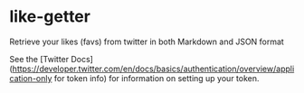 # like-getter

Retrieve your likes (favs) from twitter in both Markdown and JSON format

See the [Twitter Docs](https://developer.twitter.com/en/docs/basics/authentication/overview/application-only for token info) for information on setting up your token.
